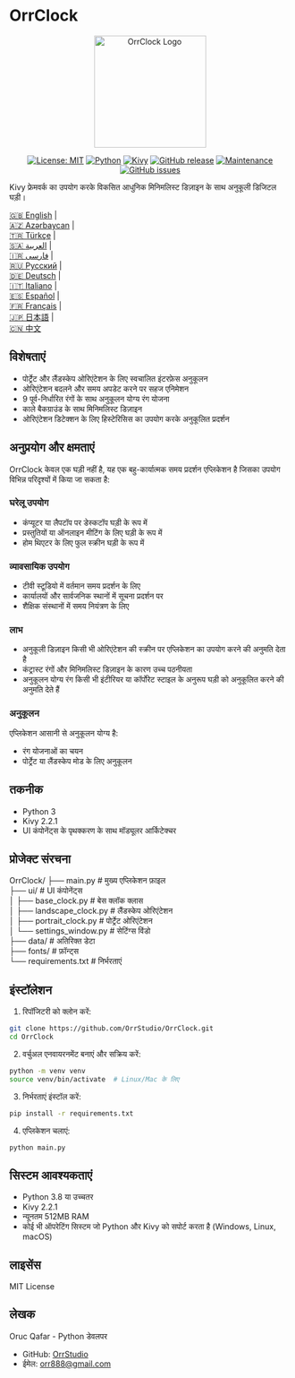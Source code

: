 # OrrClock

<div align="center">
  <img src="https://github.com/user-attachments/assets/83289c8e-472e-44d9-8bc7-eb27bec46763" alt="OrrClock Logo" width="200"/>
</div>

<div align="center">
  
[![License: MIT](https://img.shields.io/badge/License-MIT-yellow.svg)](https://opensource.org/licenses/MIT)
[![Python](https://img.shields.io/badge/Python-3.8%2B-blue)](https://www.python.org/)
[![Kivy](https://img.shields.io/badge/Kivy-2.2.1-brightgreen)](https://kivy.org/)
[![GitHub release](https://img.shields.io/badge/Release-v1.0.0-blue)](https://github.com/OrrStudio/OrrClock/releases)
[![Maintenance](https://img.shields.io/badge/Maintained%3F-yes-green.svg)](https://github.com/OrrStudio/OrrClock/graphs/commit-activity)
[![GitHub issues](https://img.shields.io/github/issues/OrrStudio/OrrClock)](https://github.com/OrrStudio/OrrClock/issues)

</div>

Kivy फ्रेमवर्क का उपयोग करके विकसित आधुनिक मिनिमलिस्ट डिज़ाइन के साथ अनुकूली डिजिटल घड़ी।

[🇬🇧 English](../README.md) |  
[🇦🇿 Azərbaycan](README.az.md) |  
[🇹🇷 Türkçe](README.tr.md) |  
[🇸🇦 العربية](README.ar.md) |  
[🇮🇷 فارسی](README.fa.md) |  
[🇷🇺 Русский](README.ru.md) |  
[🇩🇪 Deutsch](README.de.md) |  
[🇮🇹 Italiano](README.it.md) |  
[🇪🇸 Español](README.es.md) |  
[🇫🇷 Français](README.fr.md) |  
[🇯🇵 日本語](README.ja.md) |  
[🇨🇳 中文](README.zh.md)

## विशेषताएं

- पोर्ट्रेट और लैंडस्केप ओरिएंटेशन के लिए स्वचालित इंटरफ़ेस अनुकूलन
- ओरिएंटेशन बदलने और समय अपडेट करने पर सहज एनिमेशन
- 9 पूर्व-निर्धारित रंगों के साथ अनुकूलन योग्य रंग योजना
- काले बैकग्राउंड के साथ मिनिमलिस्ट डिज़ाइन
- ओरिएंटेशन डिटेक्शन के लिए हिस्टेरिसिस का उपयोग करके अनुकूलित प्रदर्शन

## अनुप्रयोग और क्षमताएं

OrrClock केवल एक घड़ी नहीं है, यह एक बहु-कार्यात्मक समय प्रदर्शन एप्लिकेशन है जिसका उपयोग विभिन्न परिदृश्यों में किया जा सकता है:

### घरेलू उपयोग
- कंप्यूटर या लैपटॉप पर डेस्कटॉप घड़ी के रूप में
- प्रस्तुतियों या ऑनलाइन मीटिंग के लिए घड़ी के रूप में
- होम थिएटर के लिए फुल स्क्रीन घड़ी के रूप में

### व्यावसायिक उपयोग
- टीवी स्टूडियो में वर्तमान समय प्रदर्शन के लिए
- कार्यालयों और सार्वजनिक स्थानों में सूचना प्रदर्शन पर
- शैक्षिक संस्थानों में समय नियंत्रण के लिए

### लाभ
- अनुकूली डिज़ाइन किसी भी ओरिएंटेशन की स्क्रीन पर एप्लिकेशन का उपयोग करने की अनुमति देता है
- कंट्रास्ट रंगों और मिनिमलिस्ट डिज़ाइन के कारण उच्च पठनीयता
- अनुकूलन योग्य रंग किसी भी इंटीरियर या कॉर्पोरेट स्टाइल के अनुरूप घड़ी को अनुकूलित करने की अनुमति देते हैं

### अनुकूलन
एप्लिकेशन आसानी से अनुकूलन योग्य है:
- रंग योजनाओं का चयन
- पोर्ट्रेट या लैंडस्केप मोड के लिए अनुकूलन

## तकनीक

- Python 3
- Kivy 2.2.1
- UI कंपोनेंट्स के पृथक्करण के साथ मॉड्यूलर आर्किटेक्चर

## प्रोजेक्ट संरचना

OrrClock/
├── main.py                 # मुख्य एप्लिकेशन फ़ाइल  
├── ui/                     # UI कंपोनेंट्स  
│   ├── base_clock.py       # बेस क्लॉक क्लास  
│   ├── landscape_clock.py  # लैंडस्केप ओरिएंटेशन  
│   ├── portrait_clock.py   # पोर्ट्रेट ओरिएंटेशन  
│   └── settings_window.py  # सेटिंग्स विंडो  
├── data/                   # अतिरिक्त डेटा  
├── fonts/                  # फ़ॉन्ट्स  
└── requirements.txt        # निर्भरताएं  

## इंस्टॉलेशन

1. रिपॉजिटरी को क्लोन करें:
```bash
git clone https://github.com/OrrStudio/OrrClock.git
cd OrrClock
```

2. वर्चुअल एनवायरनमेंट बनाएं और सक्रिय करें:
```bash
python -m venv venv
source venv/bin/activate  # Linux/Mac के लिए
```

3. निर्भरताएं इंस्टॉल करें:
```bash
pip install -r requirements.txt
```

4. एप्लिकेशन चलाएं:
```bash
python main.py
```

## सिस्टम आवश्यकताएं

- Python 3.8 या उच्चतर
- Kivy 2.2.1
- न्यूनतम 512MB RAM
- कोई भी ऑपरेटिंग सिस्टम जो Python और Kivy को सपोर्ट करता है (Windows, Linux, macOS)

## लाइसेंस

MIT License

## लेखक

Oruc Qafar - Python डेवलपर
- GitHub: [OrrStudio](https://github.com/OrrStudio)
- ईमेल: orr888@gmail.com

